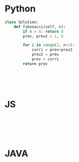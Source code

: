 # Python

```py
class Solution:
    def fibonacci(self, n):
        if n = 0: return 0
        prev, prev2 = 1, 0

        for i in range(2, n+1):
            curri = prev+prev2
            prev2 = prev
            prev = curri
        return prev
```

<br />
<br />
<br />

# JS
```js

```

<br />
<br />
<br />

# JAVA
```java

```